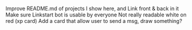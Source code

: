 Improve README.md of projects I show here, and Link front & back in it
Make sure Linkstart bot is usable by everyone
Not really readable white on red (xp card)
Add a card that allow user to send a msg, draw something?
